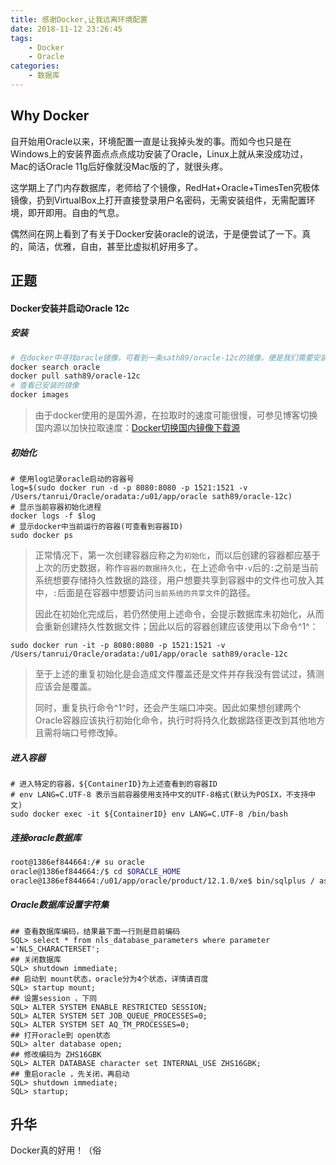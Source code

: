 ```yaml
---
title: 感谢Docker,让我远离环境配置
date: 2018-11-12 23:26:45
tags:
    - Docker
    - Oracle
categories:
    - 数据库
---
```


## Why Docker

自开始用Oracle以来，环境配置一直是让我掉头发的事。而如今也只是在Windows上的安装界面点点点成功安装了Oracle，Linux上就从来没成功过，Mac的话Oracle 11g后好像就没Mac版的了，就很头疼。

这学期上了门内存数据库，老师给了个镜像，RedHat+Oracle+TimesTen究极体镜像，扔到VirtualBox上打开直接登录用户名密码，无需安装组件，无需配置环境，即开即用。自由的气息。

偶然间在网上看到了有关于Docker安装oracle的说法，于是便尝试了一下。真的，简洁，优雅，自由，甚至比虚拟机好用多了。

<!-- more -->

## 正题

#### Docker安装并启动Oracle 12c

##### 安装

```sh
# 在docker中寻找oracle镜像，可看到一条sath89/oracle-12c的镜像，便是我们需要安装的
docker search oracle
docker pull sath89/oracle-12c
# 查看已安装的镜像
docker images
```

> 由于docker使用的是国外源，在拉取时的速度可能很慢，可参见博客切换国内源以加快拉取速度：[Docker切换国内镜像下载源](https://blog.csdn.net/huludan/article/details/52713799)

##### 初始化

```shell
# 使用log记录oracle启动的容器号
log=$(sudo docker run -d -p 8080:8080 -p 1521:1521 -v /Users/tanrui/Oracle/oradata:/u01/app/oracle sath89/oracle-12c)
# 显示当前容器初始化进程
docker logs -f $log
# 显示docker中当前运行的容器(可查看到容器ID)
sudo docker ps
```

> 正常情况下，第一次创建容器应称之为`初始化`，而以后创建的容器都应基于上次的历史数据，称作`容器的数据持久化`，在上述命令中`-v`后的`:`之前是当前系统想要存储持久性数据的路径，用户想要共享到容器中的文件也可放入其中，`:`后面是在容器中想要访问`当前系统的共享文件`的路径。
>
> 因此在初始化完成后，若仍然使用上述命令，会提示数据库未初始化，从而会重新创建持久性数据文件；因此以后的容器创建应该使用以下命令^1^：
>

```shell
sudo docker run -it -p 8080:8080 -p 1521:1521 -v /Users/tanrui/Oracle/oradata:/u01/app/oracle sath89/oracle-12c
```

>
> 至于上述的重复初始化是会造成文件覆盖还是文件并存我没有尝试过，猜测应该会是覆盖。
>
> 同时，重复执行命令^1^时，还会产生端口冲突。因此如果想创建两个Oracle容器应该执行初始化命令，执行时将持久化数据路径更改到其他地方且需将端口号修改掉。

##### 进入容器

```shell
# 进入特定的容器，${ContainerID}为上述查看到的容器ID
# env LANG=C.UTF-8 表示当前容器使用支持中文的UTF-8格式(默认为POSIX，不支持中文)
sudo docker exec -it ${ContainerID} env LANG=C.UTF-8 /bin/bash
```

##### 连接oracle数据库

```sh
root@1386ef844664:/# su oracle
oracle@1386ef844664:/$ cd $ORACLE_HOME
oracle@1386ef844664:/u01/app/oracle/product/12.1.0/xe$ bin/sqlplus / as sysdba
```
##### Oracle数据库设置字符集

```shell
## 查看数据库编码，结果最下面一行则是目前编码
SQL> select * from nls_database_parameters where parameter ='NLS_CHARACTERSET';   
## 关闭数据库
SQL> shutdown immediate;               
## 启动到 mount状态，oracle分为4个状态，详情请百度
SQL> startup mount;                    
## 设置session ，下同
SQL> ALTER SYSTEM ENABLE RESTRICTED SESSION;                        
SQL> ALTER SYSTEM SET JOB_QUEUE_PROCESSES=0;
SQL> ALTER SYSTEM SET AQ_TM_PROCESSES=0;
## 打开oracle到 open状态
SQL> alter database open;                               
## 修改编码为 ZHS16GBK
SQL> ALTER DATABASE character set INTERNAL_USE ZHS16GBK;                
## 重启oracle ，先关闭，再启动
SQL> shutdown immediate;                      
SQL> startup;
```



## 升华

Docker真的好用！（俗
